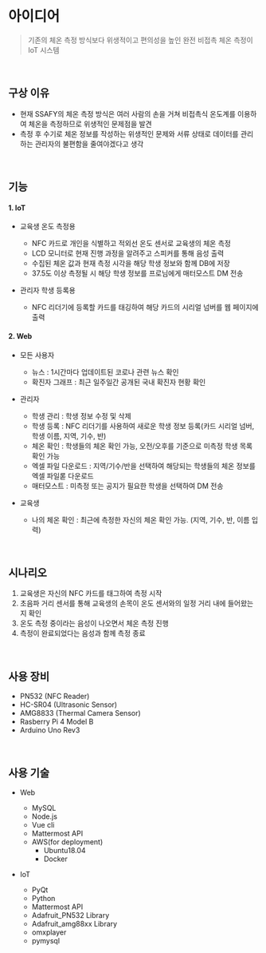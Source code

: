 # 아이디어 
> 기존의 체온 측정 방식보다 위생적이고 편의성을 높인 완전 비접촉 체온 측정이 IoT 시스템
<br>

## 구상 이유

- 현재 SSAFY의 체온 측정 방식은 여러 사람의 손을 거쳐 비접촉식 온도계를 이용하여 체온을 측정하므로 위생적인 문제점을 발견
- 측정 후 수기로 체온 정보를 작성하는 위생적인 문제와 서류 상태로 데이터를 관리하는 관리자의 불편함을 줄여야겠다고 생각
<br>

## 기능
#### 1. IoT
- 교육생 온도 측정용
  - NFC 카드로 개인을 식별하고 적외선 온도 센서로 교육생의 체온 측정
  - LCD 모니터로 현재 진행 과정을 알려주고 스피커를 통해 음성 출력
  - 수집된 체온 값과 현재 측정 시각을 해당 학생 정보와 함께 DB에 저장
  - 37.5도 이상 측정될 시 해당 학생 정보를 프로님에게 매터모스트 DM 전송

- 관리자 학생 등록용
  - NFC 리더기에 등록할 카드를 태깅하여 해당 카드의 시리얼 넘버를 웹 페이지에 출력

#### 2. Web
- 모든 사용자
  - 뉴스 : 1시간마다 업데이트된 코로나 관련 뉴스 확인
  - 확진자 그래프 : 최근 일주일간 공개된 국내 확진자 현황 확인
  
- 관리자
  - 학생 관리 : 학생 정보 수정 및 삭제
  - 학생 등록 : NFC 리더기를 사용하여 새로운 학생 정보 등록(카드 시리얼 넘버, 학생 이름, 지역, 기수, 반)
  - 체온 확인 : 학생들의 체온 확인 가능, 오전/오후를 기준으로 미측정 학생 목록 확인 가능
  - 엑셀 파일 다운로드 : 지역/기수/반을 선택하여 해당되는 학생들의 체온 정보를 엑셀 파일롣 다운로드
  - 매터모스트 : 미측정 또는 공지가 필요한 학생을 선택하여 DM 전송
  
- 교육생
  - 나의 체온 확인 : 최근에 측정한 자신의 체온 확인 가능. (지역, 기수, 반, 이름 입력)
<br>

## 시나리오

1. 교육생은 자신의 NFC 카드를 태그하여 측정 시작
2. 초음파 거리 센서를 통해 교육생의 손목이 온도 센서와의 일정 거리 내에 들어왔는지 확인
3. 온도 측정 중이라는 음성이 나오면서 체온 측정 진행
4. 측정이 완료되었다는 음성과 함께 측정 종료
<br>

## 사용 장비

- PN532 (NFC Reader)
- HC-SR04 (Ultrasonic Sensor)
- AMG8833 (Thermal Camera Sensor)
- Rasberry Pi 4 Model B
- Arduino Uno Rev3
<br>

## 사용 기술

- Web
  - MySQL
  - Node.js
  - Vue cli
  - Mattermost API
  - AWS(for deployment)
    - Ubuntu18.04
    - Docker

- IoT
  - PyQt
  - Python
  - Mattermost API
  - Adafruit_PN532 Library
  - Adafruit_amg88xx Library
  - omxplayer
  - pymysql
<br>
